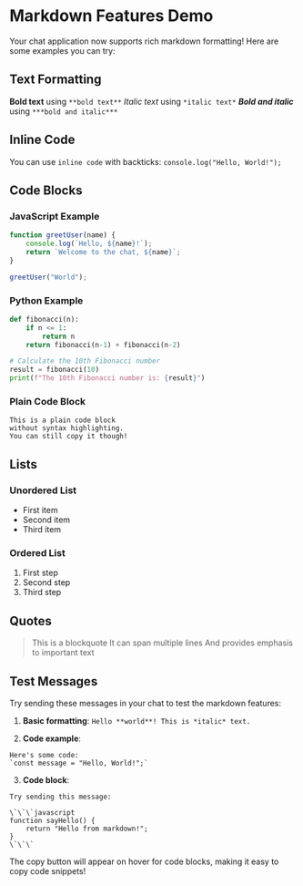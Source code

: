 # Markdown Features Demo

Your chat application now supports rich markdown formatting! Here are some examples you can try:

## Text Formatting

**Bold text** using `**bold text**`
*Italic text* using `*italic text*`
***Bold and italic*** using `***bold and italic***`

## Inline Code

You can use `inline code` with backticks: `console.log("Hello, World!");`

## Code Blocks

### JavaScript Example

```javascript
function greetUser(name) {
    console.log(`Hello, ${name}!`);
    return `Welcome to the chat, ${name}`;
}

greetUser("World");
```

### Python Example

```python
def fibonacci(n):
    if n <= 1:
        return n
    return fibonacci(n-1) + fibonacci(n-2)

# Calculate the 10th Fibonacci number
result = fibonacci(10)
print(f"The 10th Fibonacci number is: {result}")
```

### Plain Code Block

```
This is a plain code block
without syntax highlighting.
You can still copy it though!
```

## Lists

### Unordered List
- First item
- Second item
- Third item

### Ordered List
1. First step
2. Second step
3. Third step

## Quotes

> This is a blockquote
> It can span multiple lines
> And provides emphasis to important text

## Test Messages

Try sending these messages in your chat to test the markdown features:

1. **Basic formatting**: `Hello **world**! This is *italic* text.`

2. **Code example**: 
```
Here's some code:
`const message = "Hello, World!";`
```

3. **Code block**:
```
Try sending this message:

\`\`\`javascript
function sayHello() {
    return "Hello from markdown!";
}
\`\`\`
```

The copy button will appear on hover for code blocks, making it easy to copy code snippets!
